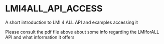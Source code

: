 # LMI4ALL_API_ACCESS
A short introduction to LMI 4 ALL API and  examples accessing it 




Please consult the pdf file above about some info regarding the LMIforALL API and what information it offers





